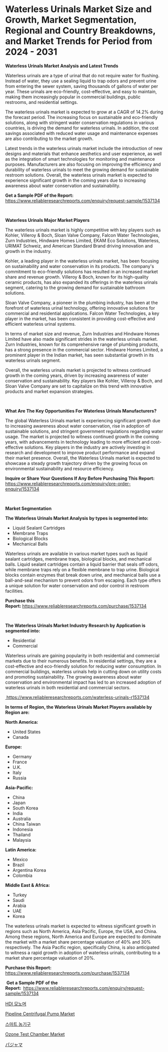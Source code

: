 <p><h1>Waterless Urinals Market Size and Growth, Market Segmentation, Regional and Country Breakdowns, and Market Trends for Period from 2024 -  2031</h1></p><p><strong>Waterless Urinals Market Analysis and Latest Trends</strong></p>
<p><p>Waterless urinals are a type of urinal that do not require water for flushing. Instead of water, they use a sealing liquid to trap odors and prevent urine from entering the sewer system, saving thousands of gallons of water per year. These urinals are eco-friendly, cost-effective, and easy to maintain, making them increasingly popular in commercial buildings, public restrooms, and residential settings.</p><p>The waterless urinals market is expected to grow at a CAGR of 14.2% during the forecast period. The increasing focus on sustainable and eco-friendly solutions, along with stringent water conservation regulations in various countries, is driving the demand for waterless urinals. In addition, the cost savings associated with reduced water usage and maintenance expenses are also contributing to the market growth.</p><p>Latest trends in the waterless urinals market include the introduction of new designs and materials that enhance aesthetics and user experience, as well as the integration of smart technologies for monitoring and maintenance purposes. Manufacturers are also focusing on improving the efficiency and durability of waterless urinals to meet the growing demand for sustainable restroom solutions. Overall, the waterless urinals market is expected to experience significant growth in the coming years due to increasing awareness about water conservation and sustainability.</p></p>
<p><strong>Get a Sample PDF of the Report:&nbsp;</strong> <a href="https://www.reliableresearchreports.com/enquiry/request-sample/1537134">https://www.reliableresearchreports.com/enquiry/request-sample/1537134</a></p>
<p>&nbsp;</p>
<p><strong>Waterless Urinals Major Market Players</strong></p>
<p><p>The waterless urinals market is highly competitive with key players such as Kohler, Villeroy & Boch, Sloan Valve Company, Falcon Water Technologies, Zurn Industries, Hindware Homes Limited, EKAM Eco Solutions, Waterless, URIMAT Schweiz, and American Standard Brand driving innovation and growth in the industry.</p><p>Kohler, a leading player in the waterless urinals market, has been focusing on sustainability and water conservation in its products. The company's commitment to eco-friendly solutions has resulted in an increased market share and revenue growth. Villeroy & Boch, known for its high-quality ceramic products, has also expanded its offerings in the waterless urinals segment, catering to the growing demand for sustainable bathroom solutions.</p><p>Sloan Valve Company, a pioneer in the plumbing industry, has been at the forefront of waterless urinal technology, offering innovative solutions for commercial and residential applications. Falcon Water Technologies, a key player in the market, has been consistent in providing cost-effective and efficient waterless urinal systems.</p><p>In terms of market size and revenue, Zurn Industries and Hindware Homes Limited have also made significant strides in the waterless urinals market. Zurn Industries, known for its comprehensive range of plumbing products, has a strong presence in the commercial sector. Hindware Homes Limited, a prominent player in the Indian market, has seen substantial growth in its waterless urinals segment.</p><p>Overall, the waterless urinals market is projected to witness continued growth in the coming years, driven by increasing awareness of water conservation and sustainability. Key players like Kohler, Villeroy & Boch, and Sloan Valve Company are set to capitalize on this trend with innovative products and market expansion strategies.</p></p>
<p>&nbsp;</p>
<p><strong>What Are The Key Opportunities For Waterless Urinals Manufacturers?</strong></p>
<p><p>The global Waterless Urinals market is experiencing significant growth due to increasing awareness about water conservation, rise in adoption of sustainable solutions, and stringent government regulations regarding water usage. The market is projected to witness continued growth in the coming years, with advancements in technology leading to more efficient and cost-effective solutions. Key players in the industry are actively investing in research and development to improve product performance and expand their market presence. Overall, the Waterless Urinals market is expected to showcase a steady growth trajectory driven by the growing focus on environmental sustainability and resource efficiency.</p></p>
<p><strong>Inquire or Share Your Questions If Any Before Purchasing This Report:</strong> <a href="https://www.reliableresearchreports.com/enquiry/pre-order-enquiry/1537134">https://www.reliableresearchreports.com/enquiry/pre-order-enquiry/1537134</a></p>
<p>&nbsp;</p>
<p><strong>Market Segmentation</strong></p>
<p><strong>The Waterless Urinals Market Analysis by types is segmented into:</strong></p>
<p><ul><li>Liquid Sealant Cartridges</li><li>Membrane Traps</li><li>Biological Blocks</li><li>Mechanical Balls</li></ul></p>
<p><p>Waterless urinals are available in various market types such as liquid sealant cartridges, membrane traps, biological blocks, and mechanical balls. Liquid sealant cartridges contain a liquid barrier that seals off odors, while membrane traps rely on a flexible membrane to trap urine. Biological blocks contain enzymes that break down urine, and mechanical balls use a ball-and-seal mechanism to prevent odors from escaping. Each type offers a unique solution for water conservation and odor control in restroom facilities.</p></p>
<p><strong>Purchase this Report:&nbsp;</strong><a href="https://www.reliableresearchreports.com/purchase/1537134">https://www.reliableresearchreports.com/purchase/1537134</a></p>
<p>&nbsp;</p>
<p><strong>The Waterless Urinals Market Industry Research by Application is segmented into:</strong></p>
<p><ul><li>Residential</li><li>Commercial</li></ul></p>
<p><p>Waterless urinals are gaining popularity in both residential and commercial markets due to their numerous benefits. In residential settings, they are a cost-effective and eco-friendly solution for reducing water consumption. In commercial buildings, waterless urinals help in cutting down on utility costs and promoting sustainability. The growing awareness about water conservation and environmental impact has led to an increased adoption of waterless urinals in both residential and commercial sectors.</p></p>
<p><a href="https://www.reliableresearchreports.com/waterless-urinals-r1537134">&nbsp;https://www.reliableresearchreports.com/waterless-urinals-r1537134</a></p>
<p><strong>In terms of Region, the Waterless Urinals Market Players available by Region are:</strong></p>
<p>
    <p> <strong> North America: </strong>
        <ul>
            <li>United States</li>
            <li>Canada</li>
        </ul>
        </p> 
    <p> <strong> Europe: </strong>
        <ul>
            <li>Germany</li>
            <li>France</li>
            <li>U.K.</li>
            <li>Italy</li>
            <li>Russia</li>
        </ul>
        </p> 
    <p> <strong> Asia-Pacific: </strong>
        <ul>
            <li>China</li>
            <li>Japan</li>
            <li>South Korea</li>
            <li>India</li>
            <li>Australia</li>
            <li>China Taiwan</li>
            <li>Indonesia</li>
            <li>Thailand</li>
            <li>Malaysia</li>
        </ul>
        </p> 
    <p> <strong> Latin America: </strong>
        <ul>
            <li>Mexico</li>
            <li>Brazil</li>
            <li>Argentina Korea</li>
            <li>Colombia</li>
        </ul>
        </p> 
    <p> <strong> Middle East & Africa: </strong>
        <ul>
            <li>Turkey</li>
            <li>Saudi</li>
            <li>Arabia</li>
            <li>UAE</li>
            <li>Korea</li>
        </ul>
    </p>
    </p>
<p><p>The waterless urinals market is expected to witness significant growth in regions such as North America, Asia Pacific, Europe, the USA, and China. Among these regions, North America and Europe are expected to dominate the market with a market share percentage valuation of 40% and 30% respectively. The Asia Pacific region, specifically China, is also anticipated to witness a rapid growth in adoption of waterless urinals, contributing to a market share percentage valuation of 20%.</p></p>
<p><strong>Purchase this Report: </strong><a href="https://www.reliableresearchreports.com/purchase/1537134">https://www.reliableresearchreports.com/purchase/1537134</a></p>
<p>&nbsp;<strong>Get a Sample PDF of the Report:&nbsp;&nbsp;</strong><a href="https://www.reliableresearchreports.com/enquiry/request-sample/1537134">https://www.reliableresearchreports.com/enquiry/request-sample/1537134</a></p>
<p><strong></strong></p>
<p><p><a href="https://github.com/lzrvbyqzftro57/Market-Research-Report-List-1/blob/main/372776334259.md">HDI 모노머</a></p><p><a href="https://github.com/JameTravis/Market-Research-Report-List-4/blob/main/pipeline-centrifugal-pump-market.md">Pipeline Centrifugal Pump Market</a></p><p><a href="https://github.com/garnett961902/Market-Research-Report-List-1/blob/main/443988134258.md">스마트 농기구</a></p><p><a href="https://github.com/lataunyatinikmelvin59ilbd0dv/Market-Research-Report-List-2/blob/main/ozone-test-chamber-market.md">Ozone Test Chamber Market</a></p><p><a href="https://github.com/kegley4963/Market-Research-Report-List-1/blob/main/607677038145.md">パジャマ</a></p></p>